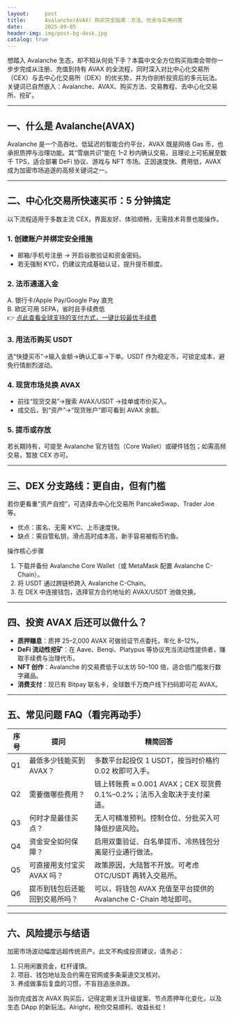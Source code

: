 ```yaml
---
layout:     post
title:      Avalanche(AVAX) 购买完全指南：方法、优劣与实用问答
date:       2025-09-05
header-img: img/post-bg-desk.jpg
catalog: true
---
```


想踏入 Avalanche 生态，却不知从何处下手？本篇中文全方位购买指南会带你一步步完成从注册、充值到持有 AVAX 的全流程，同时深入对比中心化交易所（CEX）与去中心化交易所（DEX）的优劣势，并为你剖析投资后的多元玩法。关键词已自然嵌入：Avalanche、AVAX、购买方法、交易教程、去中心化交易所、挖矿。  

---

## 一、什么是 Avalanche(AVAX)

Avalanche 是一个高吞吐、低延迟的智能合约平台，AVAX 既是网络 Gas 币，也承担质押与治理功能。其“雪崩共识”能在 1–2 秒内确认交易，且理论上可拓展至数千 TPS，适合部署 DeFi 协议、游戏与 NFT 市场。正因速度快、费用低，AVAX 成为加密市场追逐的高频关键词之一。  

---

## 二、中心化交易所快速买币：5 分钟搞定

以下流程适用于多数主流 CEX，界面友好、体验顺畅，无需技术背景也能操作。  

### 1. 创建账户并绑定安全措施  
- 邮箱/手机号注册 → 开启谷歌验证和资金密码。  
- 若无强制 KYC，仍建议完成基础认证，提升提币额度。  

### 2. 法币通道入金  
A. 银行卡/Apple Pay/Google Pay 直充  
B. 欧区可用 SEPA，省时且手续费低  
👉 [点此查看全球支持的支付方式，一键比较最优手续费](https://okxdog.com/)

### 3. 用法币购买 USDT  
选“快捷买币”→输入金额→确认汇率→下单。USDT 作为稳定币，可锁定成本，避免行情剧烈波动。  

### 4. 现货市场兑换 AVAX  
- 前往“现货交易”→搜索 AVAX/USDT →挂单或市价买入。  
- 成交后，到“资产”→“现货账户”即可看到 AVAX 余额。  

### 5. 提币或存放  
若长期持有，可提至 Avalanche 官方钱包（Core Wallet）或硬件钱包；如需高频交易，暂放 CEX 亦可。  

---

## 三、DEX 分支路线：更自由，但有门槛

若你更看重“资产自控”，可选择去中心化交易所 PancakeSwap、Trader Joe 等。  
- 优点：匿名、无需 KYC、上币速度快。  
- 缺点：需自管私钥，滑点高时成本高，新手容易被假币钓鱼。  

操作核心步骤  
1) 下载并备份 Avalanche Core Wallet（或 MetaMask 配置 Avalanche C-Chain）。  
2) 将 USDT 通过跨链桥跨入 Avalanche C-Chain。  
3) 在 DEX 中连接钱包，选择官方合约地址的 AVAX/USDT 池做兑换。  

---

## 四、投资 AVAX 后还可以做什么？

- **质押赚息**：质押 25–2,000 AVAX 可做验证节点委托，年化 8–12%。  
- **DeFi 流动性挖矿**：在 Aave、Benqi、Platypus 等协议充当流动性提供者，赚取手续费与治理代币。  
- **NFT 创作**：Avalanche 的交易费低于以太坊 50–100 倍，适合低门槛发行数字藏品。  
- **消费支付**：现已有 Bitpay 联名卡，全球数千万商户线下扫码即可花 AVAX。  

---

## 五、常见问题 FAQ（看完再动手）

| 序号 | 提问 | 精简回答 |
|------|------|----------|
| Q1 | 最低多少钱能买到 AVAX？ | 多数平台起投仅 1 USDT，按当时价格约 0.02 枚即可入手。 |
| Q2 | 需要缴哪些费用？ | 链上转账费 ≈ 0.001 AVAX；CEX 现货费 0.1%–0.2%；法币入金取决于支付渠道。 |
| Q3 | 何时才是最佳买点？ | 无人可精准预判。控制仓位、分批买入可降低抄底风险。 |
| Q4 | 资金安全如何保障？ | 启用双重验证、白名单提币、冷热钱包分离是行业通行做法。 |
| Q5 | 可直接用支付宝买 AVAX 吗？ | 政策原因，大陆暂不开放。可考虑 OTC/USDT 再转入交易所。 |
| Q6 | 提币到钱包后还能回到交易所吗？ | 可以，将钱包 AVAX 充值至平台提供的 Avalanche C-Chain 地址即可。 |

---

## 六、风险提示与结语

加密市场波动幅度远超传统资产。此文不构成投资建议，请务必：  
1) 只用闲置资金，杠杆谨慎。  
2) 项目、钱包地址及合约需在官网或多条渠道交叉核对。  
3) 养成做事后复盘的习惯，不盲目追涨杀跌。  

当你完成首次 AVAX 购买后，记得定期关注升级提案、节点质押年化变化，以及生态 DApp 的新玩法。Alright，祝你交易顺利、收益长虹！